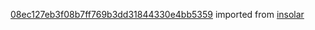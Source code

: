[08ec127eb3f08b7ff769b3dd31844330e4bb5359](https://github.com/insolar/insolar/commit/08ec127eb3f08b7ff769b3dd31844330e4bb5359) imported from [insolar](https://github.com/insolar/insolar)
